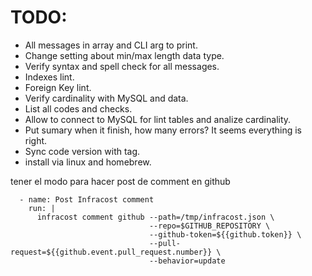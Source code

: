 # TODO:

- All messages in array and CLI arg to print.
- Change setting about min/max length data type.
- Verify syntax and spell check for all messages.
- Indexes lint.
- Foreign Key lint.
- Verify cardinality with MySQL and data.
- List all codes and checks.
- Allow to connect to MySQL for lint tables and analize cardinality.
- Put sumary when it finish, how many errors? It seems everything is right.
- Sync code version with tag.
- install via linux and homebrew.

tener el modo para hacer post de comment en github

      - name: Post Infracost comment
        run: |
          infracost comment github --path=/tmp/infracost.json \
                                   --repo=$GITHUB_REPOSITORY \
                                   --github-token=${{github.token}} \
                                   --pull-request=${{github.event.pull_request.number}} \
                                   --behavior=update
